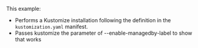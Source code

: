 This example:
- Performs a Kustomize installation following the definition in the `kustomization.yaml` manifest.
- Passes kustomize the parameter of --enable-managedby-label to show that works
